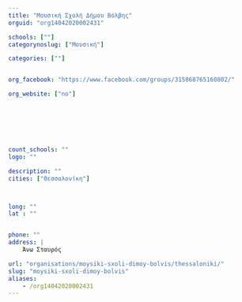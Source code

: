```yaml
---
title: "Μουσική Σχολή Δήμου Βόλβης"
orguid: "org14042020002431"

schools: [""]
categorynoslug: ["Μουσική"]

categories: [""]


org_facebook: "https://www.facebook.com/groups/315868765160802/"

org_website: ["no"]







count_schools: ""
logo: ""

description: ""
cities: ["Θεσσαλονίκη"]



long: ""
lat : ""


phone: ""
address: |
    Άνω Σταυρός

url: "organisations/moysiki-sxoli-dimoy-bolvis/thessaloniki/"
slug: "moysiki-sxoli-dimoy-bolvis"
aliases:
    - /org14042020002431
---
```



